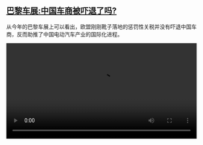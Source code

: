 <!--1729520224000-->
[巴黎车展:中国车商被吓退了吗?](https://www.dw.com/zh/%E5%B7%B4%E9%BB%8E%E8%BD%A6%E5%B1%95:%E4%B8%AD%E5%9B%BD%E8%BD%A6%E5%95%86%E8%A2%AB%E5%90%93%E9%80%80%E4%BA%86%E5%90%97?/a-70534926)
------

<p>从今年的巴黎车展上可以看出，欧盟刚刚靴子落地的惩罚性关税并没有吓退中国车商，反而助推了中国电动汽车产业的国际化进程。</small></p><video src="https://tvdownloaddw-a.akamaihd.net/vps/webvideos/CHI/2024/DWVG/DWVGCHI241018_ParisAuto-LTR-WIDE_01SCW_AVC_960x540.mp4" controls style="width:100%"></video>
